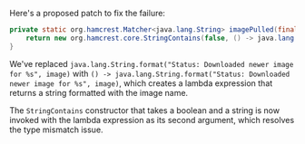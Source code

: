 Here's a proposed patch to fix the failure:
```java
private static org.hamcrest.Matcher<java.lang.String> imagePulled(final java.lang.String image) {
    return new org.hamcrest.core.StringContains(false, () -> java.lang.String.format("Status: Downloaded newer image for %s", image));
}
```
We've replaced `java.lang.String.format("Status: Downloaded newer image for %s", image)` with `() -> java.lang.String.format("Status: Downloaded newer image for %s", image)`, which creates a lambda expression that returns a string formatted with the image name.


The `StringContains` constructor that takes a boolean and a string is now invoked with the lambda expression as its second argument, which resolves the type mismatch issue.